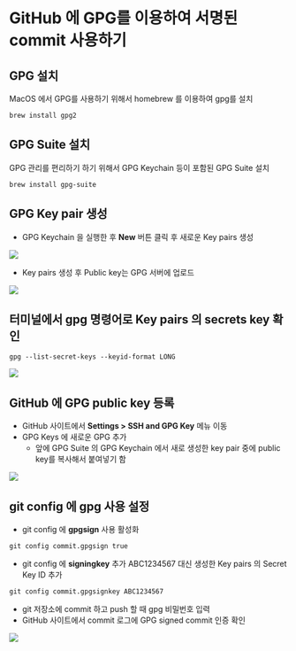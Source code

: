 # GitHub 에 GPG를 이용하여 서명된 commit 사용하기

## GPG 설치
MacOS 에서 GPG를 사용하기 위해서 homebrew 를 이용하여 gpg를 설치

```
brew install gpg2
```

## GPG Suite 설치

GPG 관리를 편리하기 하기 위해서 GPG Keychain 등이 포함된 GPG Suite 설치

```
brew install gpg-suite
```

## GPG Key pair 생성

* GPG Keychain 을 실행한 후 **New** 버튼 클릭 후 새로운 Key pairs 생성

![](https://hbn-blog-assets.s3.ap-northeast-2.amazonaws.com/sungkwang/2021/02/Screen_Shot_2021-02-02_at_1_04_31_AM.png)

* Key pairs 생성 후 Public key는 GPG 서버에 업로드

![](https://hbn-blog-assets.s3.ap-northeast-2.amazonaws.com/sungkwang/2021/02/Screen_Shot_2021-02-02_at_1_05_38_AM.png)

## 터미널에서 gpg 명령어로 Key pairs 의 secrets key 확인

```
gpg --list-secret-keys --keyid-format LONG
```

![](https://hbn-blog-assets.s3.ap-northeast-2.amazonaws.com/sungkwang/2021/02/Screen_Shot_2021-02-02_at_11_12_52_AM.png)

## GitHub 에 GPG public key 등록

* GitHub 사이트에서 **Settings > SSH and GPG Key** 메뉴 이동
* GPG Keys 에 새로운 GPG 추가
    * 앞에 GPG Suite 의 GPG Keychain 에서 새로 생성한 key pair 중에 public key를 복사해서 붙여넣기 함

![](https://hbn-blog-assets.s3.ap-northeast-2.amazonaws.com/sungkwang/2021/02/Screen_Shot_2021-02-02_at_10_58_22_AM.png)    

## git config 에 gpg 사용 설정

* git config 에 **gpgsign** 사용 활성화

```
git config commit.gpgsign true
```

* git config 에 **signingkey** 추가
ABC1234567 대신 생성한 Key pairs 의 Secret Key ID 추가
```
git config commit.gpgsignkey ABC1234567
```

* git 저장소에 commit 하고 push 할 때 gpg 비밀번호 입력
* GitHub 사이트에서 commit 로그에 GPG signed commit 인증 확인

![](https://hbn-blog-assets.s3.ap-northeast-2.amazonaws.com/sungkwang/2021/02/Screen%20Shot%202021-02-02%20at%2011.18.19%20AM.png)